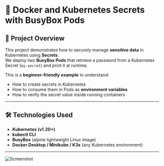 # 🔐 Docker and Kubernetes Secrets with BusyBox Pods

## 📌 Project Overview
This project demonstrates how to securely manage **sensitive data** in Kubernetes using **Secrets**.  
We deploy two **BusyBox Pods** that retrieve a password from a Kubernetes Secret (`my-secret`) and print it at runtime.  

This is a **beginner-friendly example** to understand:
- How to create secrets in Kubernetes  
- How to consume them in Pods as **environment variables**  
- How to verify the secret value inside running containers  

---

## 🛠️ Technologies Used
- **Kubernetes (v1.20+)**
- **kubectl CLI**
- **BusyBox** (alpine lightweight Linux image)
- **Docker Desktop / Minikube / K3s** (any Kubernetes environment)

---

![Screenshot](assests/)
